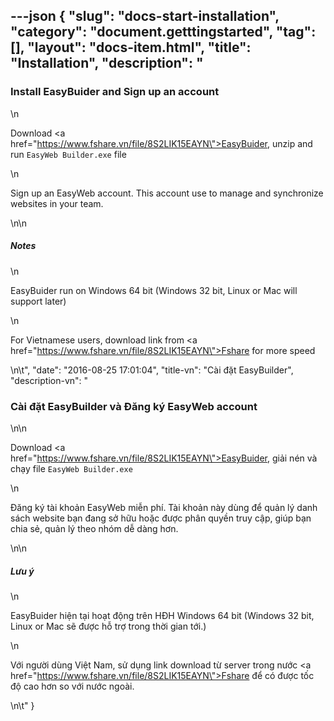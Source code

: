 ---json
{
    "slug": "docs-start-installation",
    "category": "document.getttingstarted",
    "tag": [],
    "layout": "docs-item.html",
    "title": "Installation",
    "description": "<h3> Install EasyBuider and Sign up an account </h3>\n<p>Download  <a href=\"https://www.fshare.vn/file/8S2LIK15EAYN\">EasyBuider</a>, unzip and run <code>EasyWeb Builder.exe</code> file</p>\n<p>Sign up an EasyWeb account. This account use to manage and synchronize websites in your team. </p>\n\n<h5> Notes</h5>\n<p>EasyBuider run on Windows 64 bit (Windows 32 bit, Linux or Mac will support later)</p>\n<p>For Vietnamese users, download link from <a href=\"https://www.fshare.vn/file/8S2LIK15EAYN\">Fshare</a> for more speed</p>\n\t",
    "date": "2016-08-25 17:01:04",
    "title-vn": "Cài đặt EasyBuilder",
    "description-vn": "<h3> Cài đặt EasyBuilder và Đăng ký EasyWeb account</h3>\n\n<p>Download  <a href=\"https://www.fshare.vn/file/8S2LIK15EAYN\">EasyBuider</a>, giải nén và chạy file <code>EasyWeb Builder.exe</code> </p>\n<p>Đăng ký tài khoản EasyWeb miễn phí. Tài khoản này dùng để quản lý danh sách website bạn đang sở hữu hoặc được phân quyền truy cập,  giúp bạn chia sẻ, quản lý theo nhóm dễ dàng hơn. </p>\n\n<h5> Lưu ý</h5>\n<p>EasyBuider hiện tại hoạt động trên HĐH Windows 64 bit (Windows 32 bit, Linux or Mac sẽ được hỗ trợ trong thời gian tới.)</p>\n<p> Với người dùng Việt Nam, sử dụng link download từ server trong nước  <a href=\"https://www.fshare.vn/file/8S2LIK15EAYN\">Fshare</a> để có được tốc độ cao hơn so với nước ngoài.</p>\n\t"
}
---
